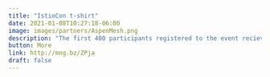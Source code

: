 ```yaml
---
title: "IstioCon t-shirt"
date: 2021-01-08T10:27:18-06:00
image: images/partners/AspenMesh.png
description: "The first 400 participants registered to the event recieve the event T-shirt  The winners will be notified."
button: More
link: http://mng.bz/ZPja
draft: false
---
```

